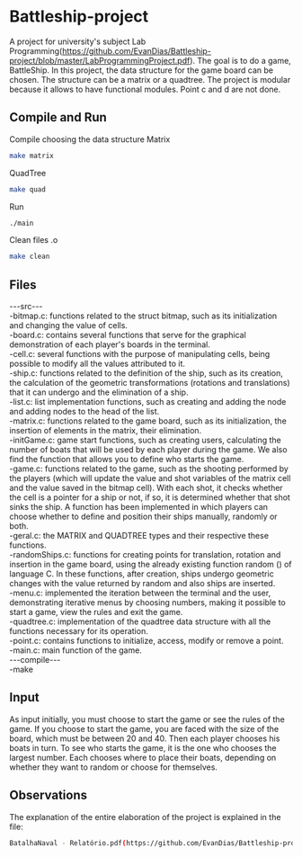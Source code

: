 # Battleship-project 

A project for university's subject Lab Programming(https://github.com/EvanDias/Battleship-project/blob/master/LabProgrammingProject.pdf). The goal is to do a game, BattleShip.
In this project, the data structure for the game board can be chosen. The structure can be a matrix or a quadtree. The project is modular because it allows to have functional modules.
Point c and d are not done.


## Compile and Run 

Compile choosing the data structure
Matrix 
```bash
make matrix
```
QuadTree
```bash
make quad
```
Run 
```bash
./main
```

Clean files .o 
```bash
make clean
```

## Files 
---src---<br />
-bitmap.c: functions related to the struct bitmap, such as its initialization and changing the value of cells.<br />
-board.c: contains several functions that serve for the graphical demonstration of each player's boards in the terminal.<br />
-cell.c: several functions with the purpose of manipulating cells, being possible to modify all the values ​​attributed to it.<br />
-ship.c: functions related to the definition of the ship, such as its creation, the calculation of the geometric transformations (rotations and translations) that it can undergo and the elimination of a ship.<br />
-list.c: list implementation functions, such as creating and adding the node and adding nodes to the head of the list.<br />
-matrix.c: functions related to the game board, such as its initialization, the insertion of elements in the matrix, their elimination.<br />
-initGame.c: game start functions, such as creating users, calculating the number of boats that will be used by each player during the game. We also find the function that allows you to define who starts the game.<br />
-game.c: functions related to the game, such as the shooting performed by the players (which will update the value and shot variables of the matrix cell and the value saved in the bitmap cell). With each shot, it checks whether the cell is a pointer for a ship or not, if so, it is determined whether that shot sinks the ship. A function has been implemented in which players can choose whether to define and position their ships manually, randomly or both.<br />
-geral.c: the MATRIX and QUADTREE types and their respective these functions. <br />
-randomShips.c: functions for creating points for translation, rotation and insertion in the game board, using the already existing function random () of language C. In these functions, after creation, ships undergo geometric changes with the value returned by random and also ships are inserted.<br />
-menu.c: implemented the iteration between the terminal and the user, demonstrating iterative menus by choosing numbers, making it possible to start a game, view the rules and exit the game.<br />
-quadtree.c: implementation of the quadtree data structure with all the functions necessary for its operation.<br />
-point.c: contains functions to initialize, access, modify or remove a point.<br />
-main.c: main function of the game.<br />
---compile---<br />
-make<br />

## Input
As input initially, you must choose to start the game or see the rules of the game. If you choose to start the game, you are faced with the size of the board, which must be between 20 and 40. Then each player chooses his boats in turn. To see who starts the game, it is the one who chooses the largest number. Each chooses where to place their boats, depending on whether they want to random or choose for themselves.

## Observations 
The explanation of the entire elaboration of the project is explained in the file:
```bash
BatalhaNaval - Relatório.pdf(https://github.com/EvanDias/Battleship-project/blob/master/BatalhaNaval%20-%20Relat%C3%B3rio.pdf)
```
